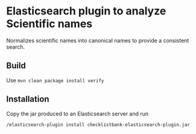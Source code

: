 # Elasticsearch plugin to analyze Scientific names

Normalizes scientific names into canonical names to provide a consistent search.


## Build

Use `mvn clean package install verify`

## Installation
Copy the jar produced to an Elasticsearch server and run 

`/elasticsearch-plugin install checklistbank-elasticsearch-plugin.jar`

